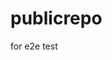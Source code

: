 # publicrepo
for e2e test
























































































































































































































































































































































































































































































































































































































































































































































































































































































































































































































































































































































































































































































































































































































































































































































































































































































































































































































































































































































































































































































































































































































































































































































































































































































































































































































































































































































































































































































































































































































































































































































































































































































































































































































































































































































































